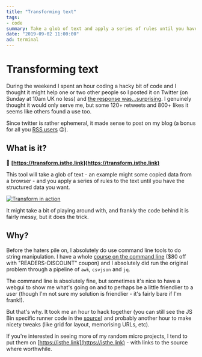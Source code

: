 ```yaml
---
title: "Transforming text"
tags:
- code
summary: Take a glob of text and apply a series of rules until you have the structured JSON you want.
date: "2019-09-02 11:00:00"
ad: terminal
---
```


# Transforming text

During the weekend I spent an hour coding a hacky bit of code and I thought it might help one or two other people so I posted it on Twitter (on Sunday at 10am UK no less) and [the response was…surprising](https://mobile.twitter.com/rem/status/1168095658638749697). I genuinely thought it would only serve me, but some 120+ retweets and 800+ likes it seems like others found a use too.

Since twitter is rather ephemeral, it made sense to post on my blog (a bonus for all you [RSS users](/feed.xml) 😉).

<!--more-->

## What is it?

🔗 **[https://transform.isthe.link](https://transform.isthe.link)**

This tool will take a glob of text - an example might some copied data from a browser - and you apply a series of rules to the text until you have the structured data you want.

[![Transform in action](/images/transform.png)](https://transform.isthe.link)

It might take a bit of playing around with, and frankly the code behind it is fairly messy, but it does the trick.

## Why?

Before the haters pile on, I absolutely do use command line tools to do string manipulation. I have a whole [course on the command line](https://terminal.training/?coupon=READERS-DISCOUNT) ($80 off with "READERS-DISCOUNT" coupon) and I absolutely did run the original problem through a pipeline of `awk`, `csvjson` and `jq`.

The command line is absolutely fine, but sometimes it's nice to have a webgui to show me what's going on and to perhaps be a little friendlier to a user (though I'm not sure my solution is friendlier - it's fairly bare if I'm frank!).

But that's why. It took me an hour to hack together (you can still see the JS Bin specific runner code in the [source](https://github.com/remy/transform)) and probably another hour to make nicety tweaks (like grid for layout, memorising URLs, etc).

If you're interested in seeing more of my random micro projects, I tend to put them on [https://isthe.link](https://isthe.link) - with links to the source where worthwhile.
